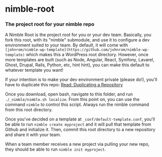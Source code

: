 # nimble-root

### The project root for your nimble repo

A Nimble Root is the project root for you or your dev team. Basically, you fork this root, with its "nimble" submodule, and use it to configure a dev environment suited to your team. By default, it will come with `[johnrom/nimble-wp-template](https://github.com/johnrom/nimble-wp-template)` which makes this a WordPress root directory. However, once more templates are built (such as Node, Angular, React, Symfony, Lavarel, Ghost, Drupal, Rails, Python, etc, hint hint), you can make this default to whatever template you want!

If your intention is to make your dev environment private (please do!), you'll have to duplicate this repo: [Read: Duplicating a Repository](https://help.github.com/articles/duplicating-a-repository)

Once you download, open bash, navigate to this folder, and run `./_nimble/nimble.sh localize`. From this point on, you can use the command `nimble` to control this script. Always run the nimble command from this root directory.

Once you've decided on a template at `_conf/default-template.conf`, you'll be able to run `nimble create myproject` and it will pull that template from Github and initialize it. Then, commit this root directory to a new repository and share it with your team.

When a team member receives a new project via pulling your new repo, they should be able to run `nimble init myproject`.
